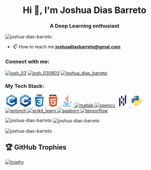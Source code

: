 <h1 align="center">Hi 👋, I'm Joshua Dias Barreto</h1>
<h3 align="center">A Deep Learning enthusiast</h3>

<p align="left"> <img src="https://komarev.com/ghpvc/?username=joshua-dias-barreto&label=Profile%20views&color=0e75b6&style=flat" alt="joshua-dias-barreto" /> </p>

- 📫 How to reach me **joshuadiasbarreto@gmal.com**

<h3 align="left">Connect with me:</h3>
<p align="left">
<a href="https://kaggle.com/josh_03" target="blank"><img align="center" src="https://raw.githubusercontent.com/rahuldkjain/github-profile-readme-generator/master/src/images/icons/Social/kaggle.svg" alt="josh_03" height="30" width="40" /></a>
<a href="https://www.codechef.com/users/josh_030603" target="blank"><img align="center" src="https://cdn.jsdelivr.net/npm/simple-icons@3.1.0/icons/codechef.svg" alt="josh_030603" height="30" width="40" /></a>
<a href="https://codeforces.com/profile/joshua_dias_barreto" target="blank"><img align="center" src="https://raw.githubusercontent.com/rahuldkjain/github-profile-readme-generator/master/src/images/icons/Social/codeforces.svg" alt="joshua_dias_barreto" height="30" width="40" /></a>
</p>

<h3 align="left">My Tech Stack:</h3>
<p align="left"> <a href="https://www.cprogramming.com/" target="_blank" rel="noreferrer"> <img src="https://raw.githubusercontent.com/devicons/devicon/master/icons/c/c-original.svg" alt="c" width="40" height="40"/> </a> <a href="https://www.w3schools.com/cpp/" target="_blank" rel="noreferrer"> <img src="https://raw.githubusercontent.com/devicons/devicon/master/icons/cplusplus/cplusplus-original.svg" alt="cplusplus" width="40" height="40"/> </a> <a href="https://www.w3schools.com/css/" target="_blank" rel="noreferrer"> <img src="https://raw.githubusercontent.com/devicons/devicon/master/icons/css3/css3-original-wordmark.svg" alt="css3" width="40" height="40"/> </a> <a href="https://www.w3.org/html/" target="_blank" rel="noreferrer"> <img src="https://raw.githubusercontent.com/devicons/devicon/master/icons/html5/html5-original-wordmark.svg" alt="html5" width="40" height="40"/> </a> <a href="https://www.java.com" target="_blank" rel="noreferrer"> <img src="https://raw.githubusercontent.com/devicons/devicon/master/icons/java/java-original.svg" alt="java" width="40" height="40"/> </a> <a href="https://www.mathworks.com/" target="_blank" rel="noreferrer"> <img src="https://upload.wikimedia.org/wikipedia/commons/2/21/Matlab_Logo.png" alt="matlab" width="40" height="40"/> </a> <a href="https://opencv.org/" target="_blank" rel="noreferrer"> <img src="https://www.vectorlogo.zone/logos/opencv/opencv-icon.svg" alt="opencv" width="40" height="40"/> </a> <a href="https://pandas.pydata.org/" target="_blank" rel="noreferrer"> <img src="https://raw.githubusercontent.com/devicons/devicon/2ae2a900d2f041da66e950e4d48052658d850630/icons/pandas/pandas-original.svg" alt="pandas" width="40" height="40"/> </a> <a href="https://www.python.org" target="_blank" rel="noreferrer"> <img src="https://raw.githubusercontent.com/devicons/devicon/master/icons/python/python-original.svg" alt="python" width="40" height="40"/> </a> <a href="https://pytorch.org/" target="_blank" rel="noreferrer"> <img src="https://www.vectorlogo.zone/logos/pytorch/pytorch-icon.svg" alt="pytorch" width="40" height="40"/> </a> <a href="https://scikit-learn.org/" target="_blank" rel="noreferrer"> <img src="https://upload.wikimedia.org/wikipedia/commons/0/05/Scikit_learn_logo_small.svg" alt="scikit_learn" width="40" height="40"/> </a> <a href="https://seaborn.pydata.org/" target="_blank" rel="noreferrer"> <img src="https://seaborn.pydata.org/_images/logo-mark-lightbg.svg" alt="seaborn" width="40" height="40"/> </a> <a href="https://www.tensorflow.org" target="_blank" rel="noreferrer"> <img src="https://www.vectorlogo.zone/logos/tensorflow/tensorflow-icon.svg" alt="tensorflow" width="40" height="40"/> </a> </p>

<p><img align="left" src="https://github-readme-stats.vercel.app/api/top-langs?username=joshua-dias-barreto&show_icons=true&locale=en&layout=compact" alt="joshua-dias-barreto" /></p>


<p>&nbsp;<img align="center" src="https://github-readme-stats.vercel.app/api?username=joshua-dias-barreto&show_icons=true&locale=en" alt="joshua-dias-barreto" /></p>

<p><img align="center" src="https://github-readme-streak-stats.herokuapp.com/?user=joshua-dias-barreto&" alt="joshua-dias-barreto" /></p>

## 🏆 GitHub Trophies
[![trophy](https://github-profile-trophy.vercel.app/?username=Joshua-Dias-Barreto&theme=dracula)](https://github.com/ryo-ma/github-profile-trophy)


